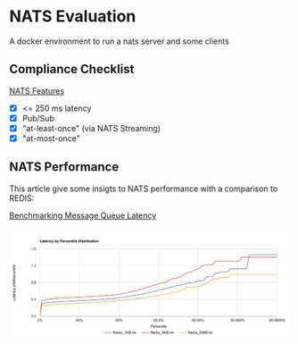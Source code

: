 # NATS Evaluation

A docker environment to run a nats server and some clients

## Compliance Checklist

[NATS Features](http://nats.io/documentation/#nats-features)

- [x] <= 250 ms latency
- [x] Pub/Sub
- [x] "at-least-once" (via NATS Streaming)
- [x] "at-most-once"

## NATS Performance

This article give some insigts to NATS performance with a comparison to REDIS:

[Benchmarking Message Queue Latency](http://bravenewgeek.com/benchmarking-message-queue-latency)


![alt tag](assets/Redis_latency.png)

